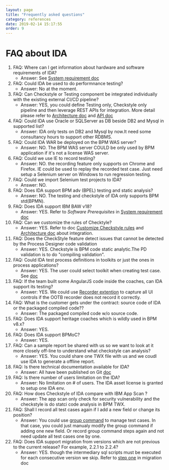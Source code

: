 ```yaml
---
layout: page
title: "Frequently asked questions"
category: references
date: 2019-02-14 15:17:55
order: 9
---
```


# FAQ about IDA

1. FAQ: Where can I get information about hardware and software requirements of IDA? 
    - Answer: See [System requirement doc](https://sdc-china.github.io/IDA-doc/installation/installation-system-requirement.html)
2. FAQ: Could IDA be used to do performnance testing?
    - Answer: No at the moment. 
3. FAQ: Can Checkstyle or Testing component be integrated individually with the existing external CI/CD pipeline?
    - Answer: YES, you could define Testing only, Checkstyle only pipeline and then leverage REST APIs for integration. More detail please refer to [Architecture doc](https://sdc-china.github.io/IDA-doc/references/references-architecture.html) and [API doc](https://sdc-china.github.io/IDA-doc/references/references-apis.html)
4. FAQ: Could IDA use Oracle or SQLServer as DB beside DB2 and Mysql in supported list?
    - Answer: IDA only tests on DB2 and Mysql by now.It need some consultancy hours to support other RDBMS.
5. FAQ: Could IDA WAR be deployed on the BPM WAS server?
    - Answer: NO. The BPM WAS server COULD be only used by BPM application if it's not a license WAS server.
6. FAQ: Could we use IE to record testing?
    - Answer: NO. the recording feature only supports on Chrome and Firefox. IE could be used to replay the recorded test case. Just need setup a Selenium server on Windows to run regression testing.
6. FAQ: Could we import Selenium test projects to IDA?
    - Answer: NO.     
6. FAQ: Does IDA support BPM adv (BPEL) testing and static analysis?
    - Answer: NO. The testing and checkstyle of IDA only supports BPM std(BPMN).    
6. FAQ: Does IDA support IBM BAW v18?
    - Answer: YES.  Refer to *Software Prerequisites* in [System requirement doc](https://sdc-china.github.io/IDA-doc/installation/installation-system-requirement.html)     
6. FAQ: Can we customize the rules of Checktyle?
    - Answer: YES.  Refer to doc [Customize Checkstyle rules](https://sdc-china.github.io/IDA-doc/checkstyle/checkstyle-customize-checkstyle-rules.html) and [Architecture doc](https://sdc-china.github.io/IDA-doc/references/references-architecture.html) about integration.   
1. FAQ: Does the CheckStyle feature detect issues that cannot be detected by the Process Designer code validation
    - Answer: YES. Checkstyle is BPM code static analytic.The PD validation is to do "compiling validation".   
1. FAQ: Could IDA test process definitions in toolkits or just the ones in process applications?   
    - Answer: YES. The user could select toolkit when creating test case. See [doc](https://sdc-china.github.io/IDA-doc/test/test-case-management.html)
1. FAQ: If the team built some AngularJS code inside the coaches, can IDA support its testing?
    - Answer: YES. We could use [Recorder extention](https://sdc-china.github.io/IDA-doc/administration/administration-custom-recorder.html()) to capture all UI controls if the OOTB recorder does not record it correctly.
1. FAQ: What is the customer gets under the contract: source code of IDA or the packaged compiled code??
    - Answer: The packaged compiled code w/o source code. 
1. FAQ: Does IDA support heritage coaches which is wildly used in BPM v8.x?
    - Answer: YES. 
1. FAQ: Does IDA support BPMoC?
    - Answer: YES. 
1. FAQ: Can a sample report be shared with us so we want to look at it more closely off-line to understand what checkstyle can analysis?
    - Answer: YES. You could share one TWX file with us and we coudl use IDA to generate a offline report.
1. FAQ: Is there technical documentation available for IDA?
    - Answer: All have been published on Git [doc](https://sdc-china.github.io/IDA-doc/)
1. FAQ: Is there number of users limitation on the IDA?
    - Answer: No limitation on # of users. The IDA asset license is granted to setup one IDA env.
1. FAQ: How does Checkstyle of IDA compare with IBM App Scan ? 
    - Answer: The app scan only check for security vulnerability and the checkstyle is do statci code analysis in BPM TWX.
1. FAQ: Shall I record all test cases again if I add a new field or change its position?
    - Answer: You could use [group command](https://sdc-china.github.io/IDA-doc/test/test-group-command-management.html) to manage test cases. In that case, you could just manualy modify the group command if adding one new field. Or record group command steps again and not need update all test cases one by one.
1. FAQ: Does IDA support migration from versions which are not previous to the current release? For example, 2.2.1 to 2.2.4?
    - Answer: YES. though the intermediary sql scripts must be executed for each consecutive version we skip. Refer to [step one](https://sdc-china.github.io/IDA-doc/references/references-migrating-and-updating-your-application.html) in migration doc